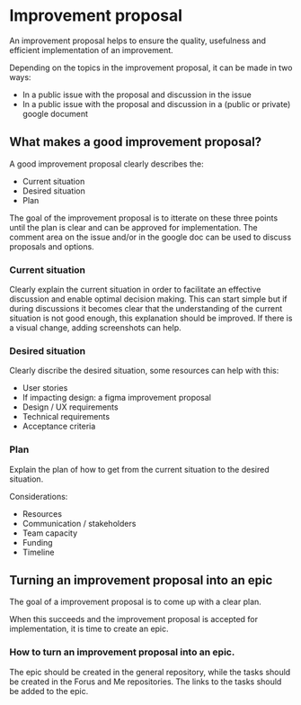 # Improvement proposal

An improvement proposal helps to ensure the quality, usefulness and efficient implementation of an improvement. 

Depending on the topics in the improvement proposal, it can be made in two ways: 
* In a public issue with the proposal and discussion in the issue
* In a public issue with the proposal and discussion in a (public or private) google document

##  What makes a good improvement proposal?
A good improvement proposal clearly describes the:

* Current situation
* Desired situation
* Plan

The goal of the improvement proposal is to itterate on these three points until the plan is clear and can be approved for implementation. The comment area on the issue and/or in the google doc can be used to discuss proposals and options.

### Current situation
Clearly explain the current situation in order to facilitate an effective discussion and enable optimal decision making. This can start simple but if during discussions it becomes clear that the understanding of the current situation is not good enough, this explanation should be improved. If there is a visual change, adding screenshots can help.

### Desired situation
Clearly discribe the desired situation, some resources can help with this:

* User stories
* If impacting design: a figma improvement proposal
* Design / UX requirements
* Technical requirements
* Acceptance criteria

### Plan
Explain the plan of how to get from the current situation to the desired situation.

Considerations:

* Resources
* Communication / stakeholders
* Team capacity
* Funding
* Timeline

## Turning an improvement proposal into an epic

The goal of a improvement proposal is to come up with a clear plan. 

When this succeeds and the improvement proposal is accepted for implementation, it is time to create an epic. 

### How to turn an improvement proposal into an epic.
The epic should be created in the general repository, while the tasks should be created in the Forus and Me repositories. The links to the tasks should be added to the epic.
